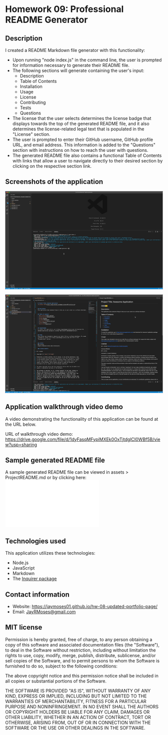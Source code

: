 # Homework 09: Professional README Generator


## Description

I created a README Markdown file generator with this functionality:

* Upon running "node index.js" in the command line, the user is prompted for information necessary to generate their README file.
* The following sections will generate containing the user's input:
    * Description
    * Table of Contents
    * Installation
    * Usage
    * License
    * Contributing
    * Tests
    * Questions
* The license that the user selects determines the license badge that displays towards the top of the generated README file, and it also determines the license-related legal text that is populated in the "License" section.
* The user is prompted to enter their GitHub username, GitHub profile URL, and email address. This information is added to the "Questions" section with instructions on how to reach the user with questions.
* The generated README file also contains a functional Table of Contents with links that allow a user to navigate directly to their desired section by clicking on the respective section link.


## Screenshots of the application

![image](./assets/readme-gen-01.png)

![image](./assets/readme-gen-02.png)


## Application walkthrough video demo

A video demonstrating the functionality of this application can be found at the URL below.

URL of walkthrough video demo: https://drive.google.com/file/d/1dyFasqMFypiMXEk0OxTjtdglCI0WBf5B/view?usp=sharing


## Sample generated README file

A sample generated README file can be viewed in assets > ProjectREADME.md or by clicking here: ![Sample README](./assets/ProjectREADME.md)


## Technologies used

This application utilizes these technologies:

* Node.js
* JavaScript
* Markdown
* The [Inquirer package](https://www.npmjs.com/package/inquirer)

## Contact information

* Website: https://jaymoses01.github.io/hw-08-updated-portfolio-page/
* Email: JayRMoses@gmail.com


## MIT license

Permission is hereby granted, free of charge, to any person obtaining a copy
of this software and associated documentation files (the "Software"), to deal
in the Software without restriction, including without limitation the rights
to use, copy, modify, merge, publish, distribute, sublicense, and/or sell
copies of the Software, and to permit persons to whom the Software is
furnished to do so, subject to the following conditions:

The above copyright notice and this permission notice shall be included in all
copies or substantial portions of the Software.

THE SOFTWARE IS PROVIDED "AS IS", WITHOUT WARRANTY OF ANY KIND, EXPRESS OR
IMPLIED, INCLUDING BUT NOT LIMITED TO THE WARRANTIES OF MERCHANTABILITY,
FITNESS FOR A PARTICULAR PURPOSE AND NONINFRINGEMENT. IN NO EVENT SHALL THE
AUTHORS OR COPYRIGHT HOLDERS BE LIABLE FOR ANY CLAIM, DAMAGES OR OTHER
LIABILITY, WHETHER IN AN ACTION OF CONTRACT, TORT OR OTHERWISE, ARISING FROM,
OUT OF OR IN CONNECTION WITH THE SOFTWARE OR THE USE OR OTHER DEALINGS IN THE
SOFTWARE.
